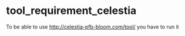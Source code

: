 # tool_requirement_celestia
To be able to use http://celestia-pfb-bloom.com/tool/ you have to run it

